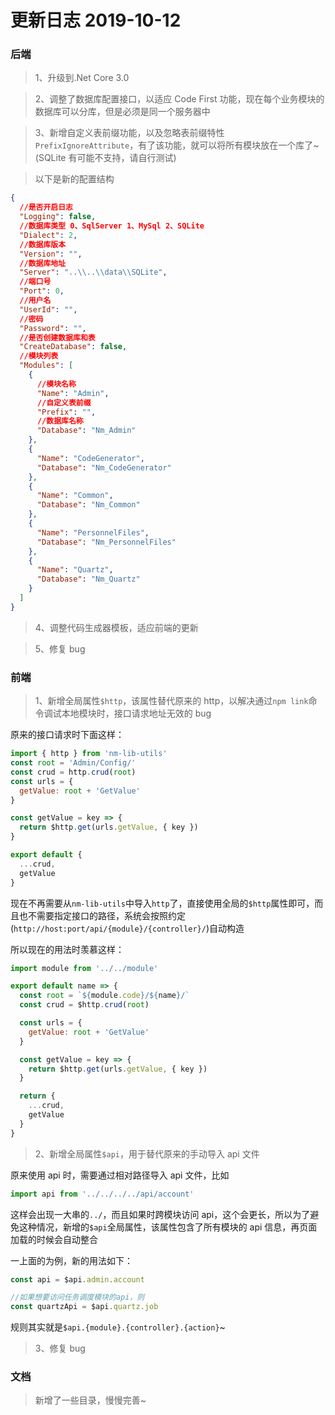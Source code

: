 # 更新日志 2019-10-12

### 后端

> 1、升级到.Net Core 3.0

> 2、调整了数据库配置接口，以适应 Code First 功能，现在每个业务模块的数据库可以分库，但是必须是同一个服务器中

> 3、新增自定义表前缀功能，以及忽略表前缀特性`PrefixIgnoreAttribute`，有了该功能，就可以将所有模块放在一个库了~(SQLite 有可能不支持，请自行测试)

> 以下是新的配置结构

```json
{
  //是否开启日志
  "Logging": false,
  //数据库类型 0、SqlServer 1、MySql 2、SQLite
  "Dialect": 2,
  //数据库版本
  "Version": "",
  //数据库地址
  "Server": "..\\..\\data\\SQLite",
  //端口号
  "Port": 0,
  //用户名
  "UserId": "",
  //密码
  "Password": "",
  //是否创建数据库和表
  "CreateDatabase": false,
  //模块列表
  "Modules": [
    {
      //模块名称
      "Name": "Admin",
      //自定义表前缀
      "Prefix": "",
      //数据库名称
      "Database": "Nm_Admin"
    },
    {
      "Name": "CodeGenerator",
      "Database": "Nm_CodeGenerator"
    },
    {
      "Name": "Common",
      "Database": "Nm_Common"
    },
    {
      "Name": "PersonnelFiles",
      "Database": "Nm_PersonnelFiles"
    },
    {
      "Name": "Quartz",
      "Database": "Nm_Quartz"
    }
  ]
}
```

> 4、调整代码生成器模板，适应前端的更新

> 5、修复 bug

### 前端

> 1、新增全局属性`$http`，该属性替代原来的 http，以解决通过`npm link`命令调试本地模块时，接口请求地址无效的 bug

原来的接口请求时下面这样：

```js
import { http } from 'nm-lib-utils'
const root = 'Admin/Config/'
const crud = http.crud(root)
const urls = {
  getValue: root + 'GetValue'
}

const getValue = key => {
  return $http.get(urls.getValue, { key })
}

export default {
  ...crud,
  getValue
}
```

现在不再需要从`nm-lib-utils`中导入`http`了，直接使用全局的`$http`属性即可，而且也不需要指定接口的路径，系统会按照约定(`http://host:port/api/{module}/{controller}/`)自动构造

所以现在的用法时羡慕这样：

```js
import module from '../../module'

export default name => {
  const root = `${module.code}/${name}/`
  const crud = $http.crud(root)

  const urls = {
    getValue: root + 'GetValue'
  }

  const getValue = key => {
    return $http.get(urls.getValue, { key })
  }

  return {
    ...crud,
    getValue
  }
}
```

> 2、新增全局属性`$api`，用于替代原来的手动导入 api 文件

原来使用 api 时，需要通过相对路径导入 api 文件，比如

```js
import api from '../../../../api/account'
```

这样会出现一大串的`../`，而且如果时跨模块访问 api，这个会更长，所以为了避免这种情况，新增的`$api`全局属性，该属性包含了所有模块的 api 信息，再页面加载的时候会自动整合

一上面的为例，新的用法如下：

```js
const api = $api.admin.account

//如果想要访问任务调度模块的api，则
const quartzApi = $api.quartz.job
```

规则其实就是`$api.{module}.{controller}.{action}`~

> 3、修复 bug

### 文档

> 新增了一些目录，慢慢完善~
